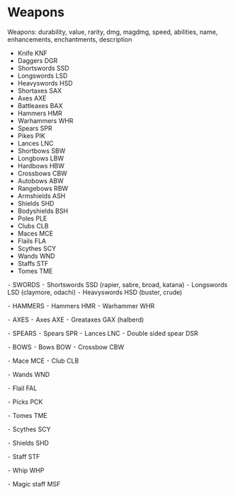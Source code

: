 # Weapons

Weapons: durability, value, rarity, dmg, magdmg, speed, abilities, name, enhancements, enchantments, description

- Knife KNF
- Daggers DGR
- Shortswords SSD
- Longswords LSD
- Heavyswords HSD
- Shortaxes SAX
- Axes AXE
- Battleaxes BAX
- Hammers HMR
- Warhammers WHR
- Spears SPR
- Pikes PIK
- Lances LNC
- Shortbows SBW
- Longbows LBW
- Hardbows HBW
- Crossbows CBW
- Autobows ABW
- Rangebows RBW
- Armshields ASH
- Shields SHD
- Bodyshields BSH
- Poles PLE
- Clubs CLB
- Maces MCE
- Flails FLA
- Scythes SCY
- Wands WND
- Staffs STF
- Tomes TME

⁃ SWORDS
⁃ Shortswords SSD (rapier, sabre, broad, katana)
⁃ Longswords LSD (claymore, odachi)
⁃ Heavyswords HSD (buster, crude)

⁃ HAMMERS
⁃ Hammers HMR
⁃ Warhammer WHR

⁃ AXES
⁃ Axes AXE
⁃ Greataxes GAX (halberd)

⁃ SPEARS
⁃ Spears SPR
⁃ Lances LNC
⁃ Double sided spear DSR

⁃ BOWS
⁃ Bows BOW
⁃ Crossbow CBW

⁃ Mace MCE
⁃ Club CLB

⁃ Wands WND

⁃ Flail FAL

⁃ Picks PCK

⁃ Tomes TME

⁃ Scythes SCY

⁃ Shields SHD

⁃ Staff STF

⁃ Whip WHP

⁃ Magic staff MSF